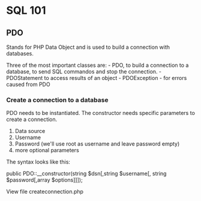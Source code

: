 # SQL 101

## PDO

Stands for PHP Data Object and is used to build a connection with databases.

Three of the most important classes are:
    - PDO, to build a connection to a database, to send SQL commandos and stop the connection.
    - PDOStatement to access results of an object
    - PDOException - for errors caused from PDO

### Create a connection to a database

PDO needs to be instantiated. The constructor needs specific parameters to create a connection.

1. Data source
2. Username
3. Password (we'll use root as username and leave password empty)
4. more optional parameters

The syntax looks like this:

public PDO::__constructor(string $dsn[,string $username[, string $password[,array $options]]]);

View file createconnection.php